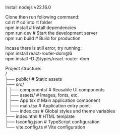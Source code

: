 Install nodejs v22.16.0

Clone then run following command:  
cd rt         # cd into rt folder  
npm install   # Install dependencies  
npm run dev   # Start the development server  
npm run build # Build for production  

Incase there is still error, try running:  
npm install react-router-dom@6  
npm install -D @types/react-router-dom  

Project structure:  
/  
├── public/           # Static assets  
├── src/  
│   ├── components/   # Reusable UI components  
│   ├── assets/       # Images, fonts, etc.  
│   ├── App.tsx       # Main application component  
│   ├── main.tsx      # Application entry point  
│   └── index.css     # Global styles and theme variables  
├── index.html        # HTML template  
├── tsconfig.json     # TypeScript configuration  
└── vite.config.ts    # Vite configuration  
